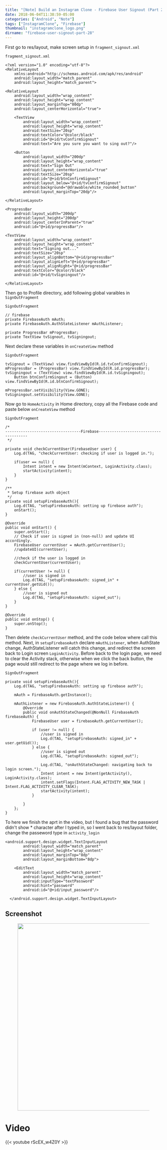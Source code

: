 ```yaml
---
title: "[Note] Build an Instagram Clone - Firebase User Signout (Part 28)"
date: 2018-06-04T11:38:59-05:00
categories: ["Android", "Note"]
tags: ["InstagramClone", "Firebase"]
thumbnail: "instagramclone_logo.png"
dirname: "firebase-user-signout-part-28"
---
```


First go to res/layout, make screen setup in <code>fragment_signout.xml</code>

<!--more-->

<code>fragment_signout.xml</code>

    <?xml version="1.0" encoding="utf-8"?>
    <RelativeLayout
        xmlns:android="http://schemas.android.com/apk/res/android"
        android:layout_width="match_parent"
        android:layout_height="match_parent">

    <RelativeLayout
        android:layout_width="wrap_content"
        android:layout_height="wrap_content"
        android:layout_marginTop="80dp"
        android:layout_centerHorizontal="true">

        <TextView
            android:layout_width="wrap_content"
            android:layout_height="wrap_content"
            android:textSize="20sp"
            android:textColor="@color/black"
            android:id="@+id/tvConfirmSignout"
            android:text="Are you sure you want to sing out?"/>

        <Button
            android:layout_width="200dp"
            android:layout_height="wrap_content"
            android:text="Sign Out"
            android:layout_centerHorizontal="true"
            android:textSize="20sp"
            android:id="@+id/btnConfirmSignout"
            android:layout_below="@+id/tvConfirmSignout"
            android:background="@drawable/white_rounded_button"
            android:layout_marginTop="20dp"/>

    </RelativeLayout>

    <ProgressBar
        android:layout_width="200dp"
        android:layout_height="200dp"
        android:layout_centerInParent="true"
        android:id="@+id/progressBar"/>

    <TextView
        android:layout_width="wrap_content"
        android:layout_height="wrap_content"
        android:text="Signing out..."
        android:textSize="20sp"
        android:layout_alignBottom="@+id/progressBar"
        android:layout_alignLeft="@+id/progressBar"
        android:layout_alignRight="@+id/progressBar"
        android:textColor="@color/black"
        android:id="@+id/tvSigningout"/>

    </RelativeLayout>

Then go to Profile directory, add following global varaibles in <code>SignOutFragment</code>

<code>SignOutFragment</code>

    // firebase
    private FirebaseAuth mAuth;
    private FirebaseAuth.AuthStateListener mAuthListener;

    private ProgressBar mProgressBar;
    private TextView tvSignout, tvSigningout;

Next declare these variables in <code>onCreateView</code> method

<code>SignOutFragment</code>

    tvSignout = (TextView) view.findViewById(R.id.tvConfirmSignout);
    mProgressBar = (ProgressBar) view.findViewById(R.id.progressBar);
    tvSigningout = (TextView) view.findViewById(R.id.tvSigningout);
        Button btnConfirmSingout = (Button) view.findViewById(R.id.btnConfirmSignout);

    mProgressBar.setVisibility(View.GONE);
    tvSigningout.setVisibility(View.GONE);

Now go to <code>HomeActivity</code> in Home directory, copy all the Firebase code and paste below <code>onCreateView</code> method

<code>SignOutFragment</code>

    /*
    ----------------------------------Firebase--------------------------------------
     */

    private void checkCurrentUser(FirebaseUser user) {
        Log.d(TAG, "checkCurrentUser: checking if user is logged in.");

        if(user == null) {
            Intent intent = new Intent(mContext, LoginActivity.class);
            startActivity(intent);
        }
    }

    /**
     * Setup firebase auth object
     */
    private void setupFirebaseAuth(){
        Log.d(TAG, "setupFirebaseAuth: setting up firebase auth");
        onStart();
    }

    @Override
    public void onStart() {
        super.onStart();
        // Check if user is signed in (non-null) and update UI accordingly.
        FirebaseUser currentUser = mAuth.getCurrentUser();
        //updateUI(currentUser);

        //check if the user is logged in
        checkCurrentUser(currentUser);

        if(currentUser != null) {
            //user is signed in
            Log.d(TAG, "setupFirebaseAuth: signed_in" + currentUser.getUid());
        } else {
            //user is signed out
            Log.d(TAG, "setupFirebaseAuth: signed_out");
        }
    }

    @Override
    public void onStop() {
        super.onStop();
    }

Then delete <code>checkCurrentUser</code> method, and the code below where call this method. Next, in <code>setupFirebaseAuth</code> declare <code>mAuthListener</code>, when AuthState change, AuthStateListener will catch this change, and redirect the screen back to Login screen <code>LoginActivity</code>. Before back to the login page, we need to clear the Activity stack, otherwise when we click the back button, the page would still redirect to the page where we log in before.

<code>SignOutFragment</code>

    private void setupFirebaseAuth(){
        Log.d(TAG, "setupFirebaseAuth: setting up firebase auth");

        mAuth = FirebaseAuth.getInstance();

        mAuthListener = new FirebaseAuth.AuthStateListener() {
            @Override
            public void onAuthStateChanged(@NonNull FirebaseAuth firebaseAuth) {
                FirebaseUser user = firebaseAuth.getCurrentUser();

                if (user != null) {
                    //user is signed in
                    Log.d(TAG, "setupFirebaseAuth: signed_in" + user.getUid());
                } else {
                    //user is signed out
                    Log.d(TAG, "setupFirebaseAuth: signed_out");

                    Log.d(TAG, "onAuthStateChanged: navigating back to login screen.");
                    Intent intent = new Intent(getActivity(), LoginActivity.class);
                    intent.setFlags(Intent.FLAG_ACTIVITY_NEW_TASK | Intent.FLAG_ACTIVITY_CLEAR_TASK);
                    startActivity(intent);
                }

            }
        };
    }

To here we finish the aprt in the video, but I found a bug that the password didn't show * character after I typed in, so I went back to res/layout folder, change the passeword type in <code>activity_login</code>

    <android.support.design.widget.TextInputLayout
            android:layout_width="match_parent"
            android:layout_height="wrap_content"
            android:layout_marginTop="8dp"
            android:layout_marginBottom="8dp">

        <EditText
            android:layout_width="match_parent"
            android:layout_height="wrap_content"
            android:inputType="textPassword"
            android:hint="password"
            android:id="@+id/input_password"/>

      </android.support.design.widget.TextInputLayout>

## Screenshot

<figure>
<img style="display: block; margin-left: auto; margin-right: auto;" src="screenshot.gif" height="600px">
</figure>

# Video

{{< youtube rScEX_w4Z0Y >}}

